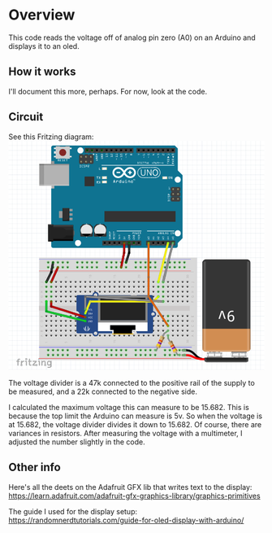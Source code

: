 # Overview
This code reads the voltage off of analog pin zero (A0) on an Arduino and displays it to an oled.

## How it works
I'll document this more, perhaps. For now, look at the code.

## Circuit
See this Fritzing diagram:
![diagram of arduino hookup](arduino-measure-voltage.png "Breadboard layout")

The voltage divider is a 47k connected to the positive rail of the supply to be measured, and a 22k connected to the negative side.

I calculated the maximum voltage this can measure to be 15.682.  This is because the top limit the Arduino can measure is 5v. So when the voltage is at 15.682, the voltage divider divides it down to 15.682.  Of course, there are variances in resistors.  After measuring the voltage with a multimeter, I adjusted the number slightly in the code.

## Other info
Here's all the deets on the Adafruit GFX lib that writes text to the display:
https://learn.adafruit.com/adafruit-gfx-graphics-library/graphics-primitives

The guide I used for the display setup:
https://randomnerdtutorials.com/guide-for-oled-display-with-arduino/